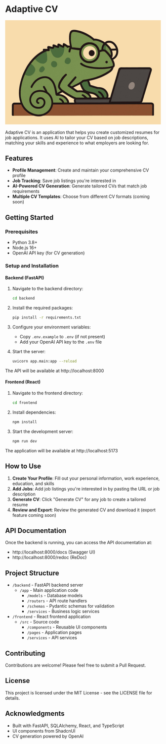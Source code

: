 # Adaptive CV

![Adaptive CV Logo](/assets/adaptivecv-logo.jpg)

Adaptive CV is an application that helps you create customized resumes for job applications. It uses AI to tailor your CV based on job descriptions, matching your skills and experience to what employers are looking for.

## Features

- **Profile Management**: Create and maintain your comprehensive CV profile
- **Job Tracking**: Save job listings you're interested in
- **AI-Powered CV Generation**: Generate tailored CVs that match job requirements
- **Multiple CV Templates**: Choose from different CV formats (coming soon)

## Getting Started

### Prerequisites

- Python 3.8+
- Node.js 16+
- OpenAI API key (for CV generation)

### Setup and Installation

#### Backend (FastAPI)

1. Navigate to the backend directory:
   ```bash
   cd backend
   ```

2. Install the required packages:
   ```bash
   pip install -r requirements.txt
   ```

3. Configure your environment variables:
   - Copy `.env.example` to `.env` (if not present)
   - Add your OpenAI API key to the `.env` file

4. Start the server:
   ```bash
   uvicorn app.main:app --reload
   ```

The API will be available at http://localhost:8000

#### Frontend (React)

1. Navigate to the frontend directory:
   ```bash
   cd frontend
   ```

2. Install dependencies:
   ```bash
   npm install
   ```

3. Start the development server:
   ```bash
   npm run dev
   ```

The application will be available at http://localhost:5173

## How to Use

1. **Create Your Profile**: Fill out your personal information, work experience, education, and skills
2. **Add Jobs**: Add job listings you're interested in by pasting the URL or job description
3. **Generate CV**: Click "Generate CV" for any job to create a tailored resume
4. **Review and Export**: Review the generated CV and download it (export feature coming soon)

## API Documentation

Once the backend is running, you can access the API documentation at:
- http://localhost:8000/docs (Swagger UI)
- http://localhost:8000/redoc (ReDoc)

## Project Structure

- `/backend` - FastAPI backend server
  - `/app` - Main application code
    - `/models` - Database models
    - `/routers` - API route handlers
    - `/schemas` - Pydantic schemas for validation
    - `/services` - Business logic services
- `/frontend` - React frontend application
  - `/src` - Source code
    - `/components` - Reusable UI components
    - `/pages` - Application pages
    - `/services` - API services

## Contributing

Contributions are welcome! Please feel free to submit a Pull Request.

## License

This project is licensed under the MIT License - see the LICENSE file for details.

## Acknowledgments

- Built with FastAPI, SQLAlchemy, React, and TypeScript
- UI components from ShadcnUI
- CV generation powered by OpenAI